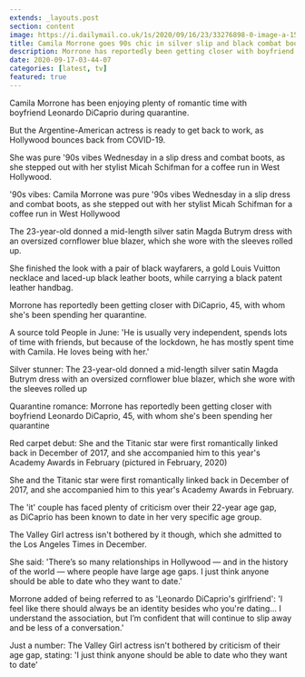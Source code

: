 ```yaml
---
extends: _layouts.post
section: content
image: https://i.dailymail.co.uk/1s/2020/09/16/23/33276898-0-image-a-15_1600296737466.jpg 
title: Camila Morrone goes 90s chic in silver slip and black combat boots for coffee in West Hollywood 
description: Morrone has reportedly been getting closer with boyfriend Leonardo DiCaprio with whom shes been spending her quarantine, a source saying back in June He loves being with her. 
date: 2020-09-17-03-44-07 
categories: [latest, tv] 
featured: true 
--- 
```

Camila Morrone has been enjoying plenty of romantic time with boyfriend Leonardo DiCaprio during quarantine.

But the Argentine-American actress is ready to get back to work, as Hollywood bounces back from COVID-19.

She was pure '90s vibes Wednesday in a slip dress and combat boots, as she stepped out with her stylist Micah Schifman for a coffee run in West Hollywood.

'90s vibes: Camila Morrone was pure '90s vibes Wednesday in a slip dress and combat boots, as she stepped out with her stylist Micah Schifman for a coffee run in West Hollywood

The 23-year-old donned a mid-length silver satin Magda Butrym dress with an oversized cornflower blue blazer, which she wore with the sleeves rolled up.

She finished the look with a pair of black wayfarers, a gold Louis Vuitton necklace and laced-up black leather boots, while carrying a black patent leather handbag.

Morrone has reportedly been getting closer with DiCaprio, 45, with whom she's been spending her quarantine.

A source told People in June: 'He is usually very independent, spends lots of time with friends, but because of the lockdown, he has mostly spent time with Camila. He loves being with her.' 

Silver stunner: The 23-year-old donned a mid-length silver satin Magda Butrym dress with an oversized cornflower blue blazer, which she wore with the sleeves rolled up

Quarantine romance: Morrone has reportedly been getting closer with boyfriend Leonardo DiCaprio, 45, with whom she's been spending her quarantine

Red carpet debut: She and the Titanic star were first romantically linked back in December of 2017, and she accompanied him to this year's Academy Awards in February (pictured in February, 2020)

She and the Titanic star were first romantically linked back in December of 2017, and she accompanied him to this year's Academy Awards in February.

The 'it' couple has faced plenty of criticism over their 22-year age gap, as DiCaprio has been known to date in her very specific age group.

The Valley Girl actress isn't bothered by it though, which she admitted to the Los Angeles Times in December.

She said: 'There’s so many relationships in Hollywood — and in the history of the world — where people have large age gaps. I just think anyone should be able to date who they want to date.'

Morrone added of being referred to as 'Leonardo DiCaprio's girlfriend': 'I feel like there should always be an identity besides who you're dating... I understand the association, but I’m confident that will continue to slip away and be less of a conversation.' 

Just a number: The Valley Girl actress isn't bothered by criticism of their age gap, stating: 'I just think anyone should be able to date who they want to date'

